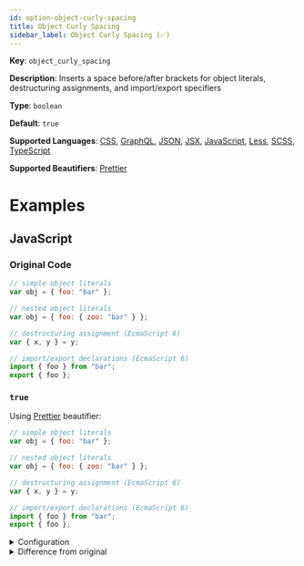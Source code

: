 ```yaml
---
id: option-object-curly-spacing
title: Object Curly Spacing
sidebar_label: Object Curly Spacing (✅)
---
```

**Key**: `object_curly_spacing`

**Description**: Inserts a space before/after brackets for object literals, destructuring assignments, and import/export specifiers

**Type**: `boolean`

**Default**: `true`

**Supported Languages**: [CSS](/docs/language-css.html), [GraphQL](/docs/language-graphql.html), [JSON](/docs/language-json.html), [JSX](/docs/language-jsx.html), [JavaScript](/docs/language-javascript.html), [Less](/docs/language-less.html), [SCSS](/docs/language-scss.html), [TypeScript](/docs/language-typescript.html)

**Supported Beautifiers**: [Prettier](/docs/beautifier-prettier.html)

# Examples
## JavaScript
### Original Code
```JavaScript
// simple object literals
var obj = { foo: "bar" };

// nested object literals
var obj = { foo: { zoo: "bar" } };

// destructuring assignment (EcmaScript 6)
var { x, y } = y;

// import/export declarations (EcmaScript 6)
import { foo } from "bar";
export { foo };
```
### `true`
Using [Prettier](/docs/beautifier-prettier.html) beautifier:
```JavaScript
// simple object literals
var obj = { foo: "bar" };

// nested object literals
var obj = { foo: { zoo: "bar" } };

// destructuring assignment (EcmaScript 6)
var { x, y } = y;

// import/export declarations (EcmaScript 6)
import { foo } from "bar";
export { foo };

```
<details><summary>Configuration</summary>
A `.unibeautify.json` file would look like the following:
```json
{
  "JavaScript": {
    "indent_size": 2,
    "indent_char": " ",
    "object_curly_spacing": true
  }
}
```
</details>
<details><summary>Difference from original</summary>
```diff
Index: true
===================================================================
--- true	Original
+++ true	Beautified
@@ -8,5 +8,5 @@
 var␣{␣x,␣y␣}␣=␣y;␊
 ␊
 //␣import/export␣declarations␣(EcmaScript␣6)␊
 import␣{␣foo␣}␣from␣"bar";␊
-export␣{␣foo␣};
\ No newline at end of file
+export␣{␣foo␣};␊

```
</details>
### `false`
Using [Prettier](/docs/beautifier-prettier.html) beautifier:
```JavaScript
// simple object literals
var obj = {foo: "bar"};

// nested object literals
var obj = {foo: {zoo: "bar"}};

// destructuring assignment (EcmaScript 6)
var {x, y} = y;

// import/export declarations (EcmaScript 6)
import {foo} from "bar";
export {foo};

```
<details><summary>Configuration</summary>
A `.unibeautify.json` file would look like the following:
```json
{
  "JavaScript": {
    "indent_size": 2,
    "indent_char": " ",
    "object_curly_spacing": false
  }
}
```
</details>
<details><summary>Difference from original</summary>
```diff
Index: false
===================================================================
--- false	Original
+++ false	Beautified
@@ -1,12 +1,12 @@
 //␣simple␣object␣literals␊
-var␣obj␣=␣{␣foo:␣"bar"␣};␊
+var␣obj␣=␣{foo:␣"bar"};␊
 ␊
 //␣nested␣object␣literals␊
-var␣obj␣=␣{␣foo:␣{␣zoo:␣"bar"␣}␣};␊
+var␣obj␣=␣{foo:␣{zoo:␣"bar"}};␊
 ␊
 //␣destructuring␣assignment␣(EcmaScript␣6)␊
-var␣{␣x,␣y␣}␣=␣y;␊
+var␣{x,␣y}␣=␣y;␊
 ␊
\ No newline at end of file
 //␣import/export␣declarations␣(EcmaScript␣6)␊
-import␣{␣foo␣}␣from␣"bar";␊
-export␣{␣foo␣};
+import␣{foo}␣from␣"bar";␊
+export␣{foo};␊

```
</details>